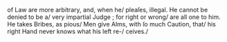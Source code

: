 of Law are more arbitrary, and, when he/
pleaſes, illegal.  He cannot be denied to be a/
very impartial Judge ; for right or wrong/
are all one to him.  He takes Bribes, as pious/
Men give Alms, with ſo much Caution, that/
his right Hand never knows what his left re-/
ceives./ 
